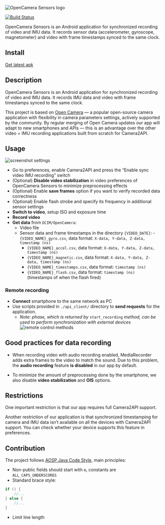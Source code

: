 ![OpenCamera Sensors logo](https://imgur.com/7qjCtgp.png)

[![Build Status](https://travis-ci.org/MobileRoboticsSkoltech/OpenCamera-Sensors.svg?branch=master)](https://travis-ci.org/MobileRoboticsSkoltech/OpenCamera-Sensors)

OpenCamera Sensors is an Android application for synchronized recording of video and IMU data. It records sensor data (accelerometer, gyroscope, magnetometer) and video with frame timestamps synced to the same clock.

## Install

[Get latest apk](https://github.com/MobileRoboticsSkoltech/OpenCamera-Sensors/releases/latest/download/app-release.apk)

## Description

OpenCamera Sensors is an Android application for synchronized recording of video and IMU data. It records IMU data and video with frame timestamps synced to the same clock.

This project is based on [Open Camera](https://opencamera.org.uk/)  —  a popular open-source camera application with flexibility in camera parameters settings, actively supported by the community. By regular merging of Open Camera updates our app will adapt to new smartphones and APIs — this is an advantage over the other video + IMU recording applications built from scratch for Camera2API.

## Usage

![screenshot settings](https://imgur.com/BytzCvA.png)

- Go to preferences, enable Camera2API and press the “Enable sync video IMU recording” switch
- (Optional) **Disable video stabilization** in video preferences of OpenCamera Sensors to minimize preprocessing effects
- (Optional) Enable **save frames** option if you want to verify recorded data correctness
- (Optional) Enable flash strobe and specify its frequency in additional sensor settings
- **Switch to video**, setup ISO and exposure time
- **Record video**
- **Get data** from ```DCIM/OpenCamera```:
    - Video file
    - Sensor data and frame timestamps in the directory ```{VIDEO_DATE}```:
        -```{VIDEO_NAME}_gyro.csv```, data format: ```X-data, Y-data, Z-data, timestamp (ns)```
        - ```{VIDEO_NAME}_accel.csv```, data format: ```X-data, Y-data, Z-data, timestamp (ns)```
        - ```{VIDEO_NAME}_magnetic.csv```, data format: ```X-data, Y-data, Z-data, timestamp (ns)```
        - ```{VIDEO_NAME}_timestamps.csv```, data format: ```timestamp (ns)```
        - ```{VIDEO_NAME}_flash.csv```, data format: ```timestamp (ns)``` (timestamps of when the flash fired)

### Remote recording

- **Connect** smartphone to the same network as PC
- Use scripts provided in ```./api_client/``` directory to **send requests** for the application.
    - *Note: phase, which is returned by* ```start_recording``` *method, can be used to perform synchronization with external devices*
 ![remote control methods](https://www.websequencediagrams.com/files/render?link=6txhpHrdgaebT4DYz2C3SaEQjHM1esYDkJZJvPZcgCJHbRAg3c8hqcJYgOmGirze)

## Good practices for data recording

- When recording video with audio recording enabled, MediaRecorder adds extra frames to the video to match the sound.
Due to this problem, the **audio recording** feature **is disabled** in our app by default.

- To minimize the amount of preprocessing done by the smartphone, we also disable **video stabilization** and **OIS** options.

## Restrictions

One important restriction is that our app requires full Camera2API support.

Another restriction of our application is that synchronized timestamping for camera and IMU data isn’t available on all the devices with Camera2API support.
You can check whether your device supports this feature in preferences.

## Contribution

The project follows [AOSP Java Code Style](https://source.android.com/setup/contribute/code-style), main principles:

- Non-public fields should start with ```m```, constants are ```ALL_CAPS_UNDERSCORES``` 
- Standard brace style:
```java
if () {
    //...
} else {
    //...
}
```
- Limit line length
